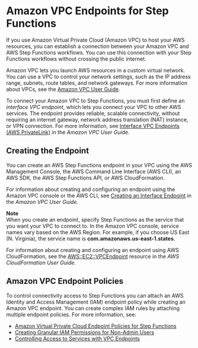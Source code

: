 # Amazon VPC Endpoints for Step Functions<a name="vpc-endpoints"></a>

If you use Amazon Virtual Private Cloud \(Amazon VPC\) to host your AWS resources, you can establish a connection between your Amazon VPC and AWS Step Functions workflows\. You can use this connection with your Step Functions workflows without crossing the public internet\.

Amazon VPC lets you launch AWS resources in a custom virtual network\. You can use a VPC to control your network settings, such as the IP address range, subnets, route tables, and network gateways\. For more information about VPCs, see the [Amazon VPC User Guide](https://docs.aws.amazon.com/vpc/latest/userguide/)\.

To connect your Amazon VPC to Step Functions, you must first define an *interface VPC endpoint*, which lets you connect your VPC to other AWS services\. The endpoint provides reliable, scalable connectivity, without requiring an internet gateway, network address translation \(NAT\) instance, or VPN connection\. For more information, see [Interface VPC Endpoints \(AWS PrivateLink\)](https://docs.aws.amazon.com/vpc/latest/userguide/vpce-interface.html) in the *Amazon VPC User Guide*\.

## Creating the Endpoint<a name="vpc-endpoint-create"></a>

You can create an AWS Step Functions endpoint in your VPC using the AWS Management Console, the AWS Command Line Interface \(AWS CLI\), an AWS SDK, the AWS Step Functions API, or AWS CloudFormation\.

For information about creating and configuring an endpoint using the Amazon VPC console or the AWS CLI, see [Creating an Interface Endpoint](https://docs.aws.amazon.com/vpc/latest/userguide/vpce-interface.html#create-interface-endpoint) in the *Amazon VPC User Guide\.*

**Note**  
 When you create an endpoint, specify Step Functions as the service that you want your VPC to connect to\. In the Amazon VPC console, service names vary based on the AWS Region\. For example, if you choose US East \(N\. Virginia\), the service name is **com\.amazonaws\.us\-east\-1\.states**\. 

For information about creating and configuring an endpoint using AWS CloudFormation, see the [AWS::EC2::VPCEndpoint](https://docs.aws.amazon.com/AWSCloudFormation/latest/UserGuide/aws-resource-ec2-vpcendpoint.html) resource in the *AWS CloudFormation User Guide*\.

## Amazon VPC Endpoint Policies<a name="vpc-endpoint-policy"></a>

To control connectivity access to Step Functions you can attach an AWS Identity and Access Management \(IAM\) endpoint policy while creating an Amazon VPC endpoint\. You can create complex IAM rules by attaching multiple endpoint policies\. For more information, see:
+  [Amazon Virtual Private Cloud Endpoint Policies for Step Functions](vpc-iam.md) 
+  [Creating Granular IAM Permissions for Non\-Admin Users](concept-create-iam-advanced.md) 
+  [Controlling Access to Services with VPC Endpoints](https://docs.aws.amazon.com/vpc/latest/userguide/vpc-endpoints-access.html) 